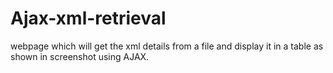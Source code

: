# Ajax-xml-retrieval
 webpage which will get the xml details from a file and display it in a table as shown in screenshot using AJAX.
